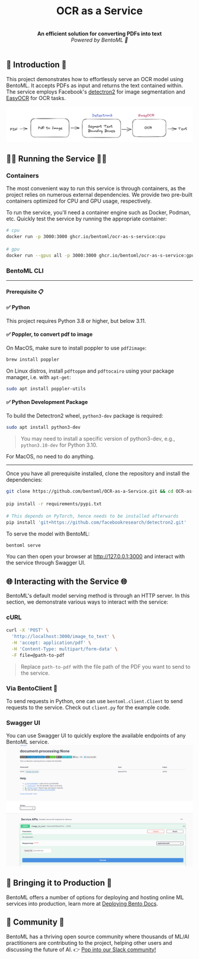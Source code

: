 <div align="center">
    <h1 align="center">OCR as a Service</h1>
    <br>
    <strong>An efficient solution for converting PDFs into text<br></strong>
    <i>Powered by BentoML 🍱</i>
    <br>
</div>
<br>

## 📖 Introduction 📖
This project demonstrates how to effortlessly serve an OCR model using BentoML. It accepts PDFs as input and returns the text contained within. The service employs Facebook's  [detectron2](https://github.com/facebookresearch/detectron2) for image segmentation and [EasyOCR](https://github.com/JaidedAI/EasyOCR) for OCR tasks.  

![Architecture](images/architecture.png)

## 🏃‍♂️ Running the Service 🏃‍♂️
### Containers
The most convenient way to run this service is through containers, as the project relies on numerous external dependencies. We provide two pre-built containers optimized for CPU and GPU usage, respectively. 

To run the service, you'll need a container engine such as Docker, Podman, etc. Quickly test the service by running the appropriate container:

```bash
# cpu
docker run -p 3000:3000 ghcr.io/bentoml/ocr-as-s-service:cpu

# gpu
docker run --gpus all -p 3000:3000 ghcr.io/bentoml/ocr-as-s-service:gpu
```

### BentoML CLI

---
#### **Prerequisite 📋**
#### ✅ Python
This project requires Python 3.8 or higher, but below 3.11.

#### ✅ Poppler, to convert pdf to image
On MacOS, make sure to install poppler to use `pdf2image`:
```bash
brew install poppler
```

On Linux distros, install `pdftoppm` and `pdftocairo` using your package manager, i.e. with `apt-get`:
```bash
sudo apt install poppler-utils
```

#### ✅ Python Development Package
To build the Detectron2 wheel, `python3-dev` package is required:
```bash
sudo apt install python3-dev
```
> You may need to install a specific version of python3-dev, e.g., `python3.10-dev` for Python 3.10.

For MacOS, no need to do anything.

---
Once you have all prerequisite installed, clone the repository and install the dependencies:
```bash
git clone https://github.com/bentoml/OCR-as-a-Service.git && cd OCR-as-a-Service

pip install -r requirements/pypi.txt

# This depends on PyTorch, hence needs to be installed afterwards
pip install 'git+https://github.com/facebookresearch/detectron2.git'
```

To serve the model with BentoML:
```
bentoml serve
```

You can then open your browser at http://127.0.0.1:3000 and interact with the service through Swagger UI.

## 🌐 Interacting with the Service 🌐
BentoML's default model serving method is through an HTTP server. In this section, we demonstrate various ways to interact with the service:
### cURL
```bash
curl -X 'POST' \
  'http://localhost:3000/image_to_text' \
  -H 'accept: application/pdf' \
  -H 'Content-Type: multipart/form-data' \
  -F file=@path-to-pdf
```
> Replace `path-to-pdf` with the file path of the PDF you want to send to the service.

### Via BentoClient 🐍
To send requests in Python, one can use ``bentoml.client.Client`` to send requests to the service. Check out `client.py` for the example code.

### Swagger UI
You can use Swagger UI to quickly explore the available endpoints of any BentoML service.
![Swagger UI](images/swagger.png)


## 🚀 Bringing it to Production 🚀
BentoML offers a number of options for deploying and hosting online ML services into production, learn more at [Deploying Bento Docs](https://docs.bentoml.org/en/latest/concepts/deploy.html).

## 👥 Community 👥
BentoML has a thriving open source community where thousands of ML/AI practitioners are 
contributing to the project, helping other users and discussing the future of AI. 👉 [Pop into our Slack community!](https://l.bentoml.com/join-slack)





